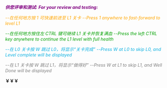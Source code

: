 <font color="purple"><strong><em>供您评审和测试:</em></strong></font>
<font color="purple"><strong><em>For your review and testing:</em></strong></font>

<font color="orange"><em>--在任何地方按 1 可快速前进至 L1 关卡</em></font>
<font color="orange"><em>--Press 1 anywhere to fast-forward to level L1</em></font>

<font color="grass"><em>--在任何地方按住左 CTRL 键可继续 L1 关卡并恢复满血</em></font>
<font color="grass"><em>--Press the left CTRL key anywhere to continue the L1 level with full health</em></font>

<font color="seablue"><em>--在 L0 关卡按 W 跳过 L0，将显示“关卡完成”</em></font>
<font color="seablue"><em>--Press W at L0 to skip L0, and Level complete will be displayed</em></font>

<font color="grey"><em>--在 L1 关卡按 W 跳过 L1，将显示“做得好”</em></font>
<font color="grey"><em>--Press W at L1 to skip L1, and Well Done will be displayed</em></font>

<font face="Helvetica"><strong>￥￥￥</strong></font>
